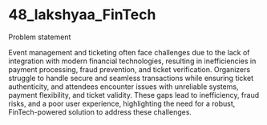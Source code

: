 # 48_lakshyaa_FinTech
Problem statement

Event management and ticketing often face challenges due to the lack of integration with modern financial technologies, resulting in inefficiencies in payment processing, fraud prevention, and ticket verification. Organizers struggle to handle secure and seamless transactions while ensuring ticket authenticity, and attendees encounter issues with unreliable systems, payment flexibility, and ticket validity. These gaps lead to inefficiency, fraud risks, and a poor user experience, highlighting the need for a robust, FinTech-powered solution to address these challenges.
